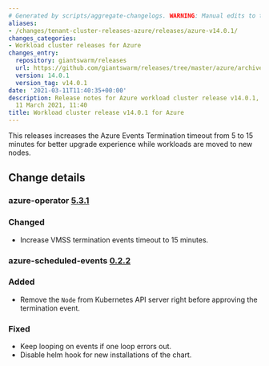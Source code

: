 ```yaml
---
# Generated by scripts/aggregate-changelogs. WARNING: Manual edits to this files will be overwritten.
aliases:
- /changes/tenant-cluster-releases-azure/releases/azure-v14.0.1/
changes_categories:
- Workload cluster releases for Azure
changes_entry:
  repository: giantswarm/releases
  url: https://github.com/giantswarm/releases/tree/master/azure/archived/v14.0.1
  version: 14.0.1
  version_tag: v14.0.1
date: '2021-03-11T11:40:35+00:00'
description: Release notes for Azure workload cluster release v14.0.1, published on
  11 March 2021, 11:40
title: Workload cluster release v14.0.1 for Azure
---
```


This releases increases the Azure Events Termination timeout from 5 to 15 minutes for better upgrade experience while workloads are moved to new nodes.

## Change details


### azure-operator [5.3.1](https://github.com/giantswarm/azure-operator/releases/tag/v5.3.1)

### Changed
- Increase VMSS termination events timeout to 15 minutes.

### azure-scheduled-events [0.2.2](https://github.com/giantswarm/azure-scheduled-events/releases/tag/v0.2.2)

### Added
- Remove the `Node` from Kubernetes API server right before approving the termination event.

### Fixed
- Keep looping on events if one loop errors out.
- Disable helm hook for new installations of the chart.
